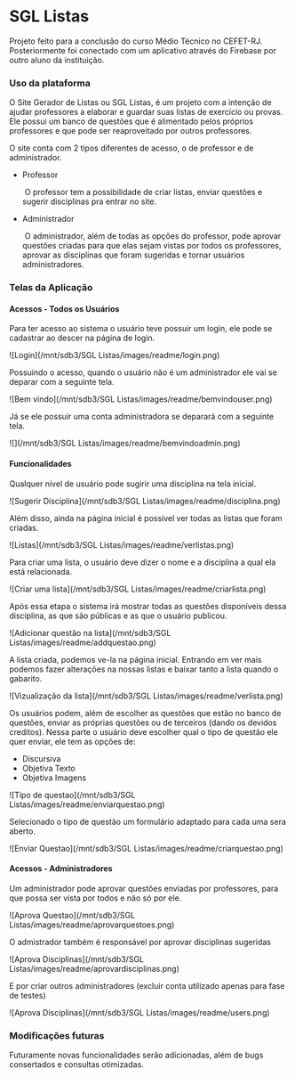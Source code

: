 

# SGL Listas

Projeto feito para a conclusão do curso Médio Técnico no CEFET-RJ. Posteriormente foi conectado com um aplicativo através do Firebase por outro aluno da instituição.

### Uso da plataforma

O Site Gerador de Listas ou SGL Listas, é um projeto com a intenção de ajudar professores a elaborar e guardar suas listas de exercício ou provas. Ele possui um banco de questões que é alimentado pelos próprios professores e que pode ser reaproveitado por outros professores. 

O site conta com 2 tipos diferentes de acesso, o de professor e de administrador.

 * Professor

   ​	O professor tem a possibilidade de criar listas, enviar questões e sugerir disciplinas pra entrar no site.

   

* Administrador 

  ​	O administrador, além de todas as opções do professor, pode aprovar questões criadas para que elas sejam vistas por todos os professores, aprovar as disciplinas que foram sugeridas e tornar usuários administradores.

### Telas da Aplicação

#### Acessos - Todos os Usuários

Para ter acesso ao sistema o usuário teve possuir um login, ele pode se cadastrar ao descer na página de login.

![Login](/mnt/sdb3/SGL Listas/images/readme/login.png)



Possuindo o acesso, quando o usuário não é um administrador ele vai se deparar com a seguinte tela.

![Bem vindo](/mnt/sdb3/SGL Listas/images/readme/bemvindouser.png)



Já se ele possuir uma conta administradora se deparará com a seguinte tela.

![](/mnt/sdb3/SGL Listas/images/readme/bemvindoadmin.png)



#### Funcionalidades

Qualquer nível de usuário pode sugirir uma disciplina na tela inicial.

![Sugerir Disciplina](/mnt/sdb3/SGL Listas/images/readme/disciplina.png)



Além disso, ainda na página inicial é possível ver todas as listas que foram criadas.

![Listas](/mnt/sdb3/SGL Listas/images/readme/verlistas.png)



Para criar uma lista, o usuário deve dizer o nome e a disciplina a qual ela está relacionada.

![Criar uma lista](/mnt/sdb3/SGL Listas/images/readme/criarlista.png)



Após essa etapa o sistema irá mostrar todas as questões disponíveis dessa disciplina, as que são públicas e as que o usuário publicou.

![Adicionar questão na lista](/mnt/sdb3/SGL Listas/images/readme/addquestao.png)



A lista criada, podemos ve-la na página inicial. Entrando em ver mais podemos fazer alterações na nossas listas e baixar tanto a lista quando o gabarito.

![Vizualização da lista](/mnt/sdb3/SGL Listas/images/readme/verlista.png)



Os usuários podem, além de escolher as questões que estão no banco de questões, enviar as próprias questões ou de terceiros (dando os devidos creditos). Nessa parte o usuário deve escolher qual o tipo de questão ele quer enviar, ele tem as opções de:

- Discursiva
- Objetiva Texto
- Objetiva Imagens

![Tipo de questao](/mnt/sdb3/SGL Listas/images/readme/enviarquestao.png)

Selecionado o tipo de questão um formulário adaptado para cada uma sera aberto.

![Enviar Questao](/mnt/sdb3/SGL Listas/images/readme/criarquestao.png)



#### Acessos - Administradores

Um administrador pode aprovar questões enviadas por professores, para que possa ser vista por todos e não só por ele.

![Aprova Questao](/mnt/sdb3/SGL Listas/images/readme/aprovarquestoes.png)

O admistrador também é responsável por aprovar disciplinas sugeridas

![Aprova Disciplinas](/mnt/sdb3/SGL Listas/images/readme/aprovardisciplinas.png)

E por criar outros administradores (excluir conta utilizado apenas para fase de testes)

![Aprova Disciplinas](/mnt/sdb3/SGL Listas/images/readme/users.png)



### Modificações futuras

Futuramente novas funcionalidades serão adicionadas, além de bugs consertados e consultas otimizadas.